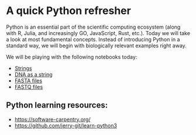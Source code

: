 # A quick Python refresher

Python is an essential part of the scientific computing ecosystem (along with R, Julia, and increasingly GO, JavaScript, Rust, etc.). Today we will take a look at most fundamental concepts. Instead of introducing Python in a standard way, we will begin with biologically relevant examples right away. 

We will be playing with the following notebooks today:

- [Strings](https://colab.research.google.com/github/nekrut/BMMB554/blob/master/2021/ipynb/strings.ipynb)
- [DNA as a string](https://colab.research.google.com/github/nekrut/BMMB554/blob/master/2021/ipynb/dna.ipynb)
- [FASTA files](https://colab.research.google.com/github/nekrut/BMMB554/blob/master/2021/ipynb/FASTA.ipynb)
- [FASTQ files](https://colab.research.google.com/github/nekrut/BMMB554/blob/master/2021/ipynb/FASTQ.ipynb)

## Python learning resources:

- https://software-carpentry.org/
- https://github.com/jerry-git/learn-python3

